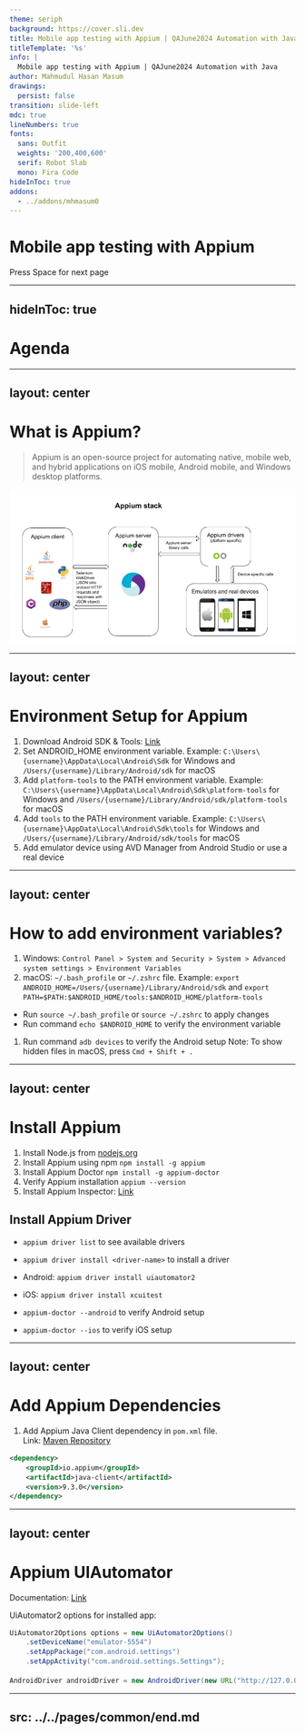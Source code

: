 ```yaml
---
theme: seriph
background: https://cover.sli.dev
title: Mobile app testing with Appium | QAJune2024 Automation with Java
titleTemplate: '%s'
info: |
  Mobile app testing with Appium | QAJune2024 Automation with Java
author: Mahmudul Hasan Masum
drawings:
  persist: false
transition: slide-left
mdc: true
lineNumbers: true
fonts:
  sans: Outfit
  weights: '200,400,600'
  serif: Robot Slab
  mono: Fira Code
hideInToc: true
addons:
  - ../addons/mhmasum0
---
```


# Mobile app testing with Appium

<div class="pt-12">
  <span @click="$slidev.nav.next" class="px-2 py-1 rounded cursor-pointer" hover="bg-white bg-opacity-10">
    Press Space for next page <carbon:arrow-right class="inline"/>
  </span>
</div>

<div class="abs-br m-6 flex gap-2">
  <a href="https://github.com/mhmasum0/qa-june-2024-automation-with-java-slides" target="_blank" alt="GitHub" title="Open in GitHub"
    class="text-xl slidev-icon-btn opacity-50 !border-none !hover:text-white">
    <carbon-logo-github />
  </a>
</div>

<!--
The last comment block of each slide will be treated as slide notes. It will be visible and editable in Presenter Mode along with the slide. [Read more in the docs](https://sli.dev/guide/syntax.html#notes)
-->

---
hideInToc: true
---

# Agenda
<Toc />

---
layout: center
---

# What is Appium?

> Appium is an open-source project for automating native, mobile web, and hybrid applications on iOS mobile, Android mobile, and Windows desktop platforms.

<img width="600" src="./images/appium.png">

---
layout: center
---

# Environment Setup for Appium

1. Download Android SDK & Tools: [Link](https://developer.android.com/studio)
2. Set ANDROID_HOME environment variable. Example: `C:\Users\{username}\AppData\Local\Android\Sdk` for Windows and `/Users/{username}/Library/Android/sdk` for macOS
3. Add `platform-tools` to the PATH environment variable. Example: `C:\Users\{username}\AppData\Local\Android\Sdk\platform-tools` for Windows and `/Users/{username}/Library/Android/sdk/platform-tools` for macOS
4. Add `tools` to the PATH environment variable. Example: `C:\Users\{username}\AppData\Local\Android\Sdk\tools` for Windows and `/Users/{username}/Library/Android/sdk/tools` for macOS
5. Add emulator device using AVD Manager from Android Studio or use a real device

---
layout: center
---

# How to add environment variables?

1. Windows: `Control Panel > System and Security > System > Advanced system settings > Environment Variables`
1. macOS: `~/.bash_profile` or `~/.zshrc` file. Example: `export ANDROID_HOME=/Users/{username}/Library/Android/sdk` and `export PATH=$PATH:$ANDROID_HOME/tools:$ANDROID_HOME/platform-tools`
  - Run `source ~/.bash_profile` or `source ~/.zshrc` to apply changes
  - Run command `echo $ANDROID_HOME` to verify the environment variable 
1. Run command `adb devices` to verify the Android setup
Note: To show hidden files in macOS, press `Cmd + Shift + .`


---
layout: center
---

# Install Appium

1. Install Node.js from [nodejs.org](https://nodejs.org)
2. Install Appium using npm `npm install -g appium`
3. Install Appium Doctor `npm install -g appium-doctor`
4. Verify Appium installation `appium --version`
5. Install Appium Inspector: [Link](https://github.com/appium/appium-inspector/releases)

## Install Appium Driver

- `appium driver list` to see available drivers
- `appium driver install <driver-name>` to install a driver
- Android: `appium driver install uiautomator2`
- iOS: `appium driver install xcuitest`

- `appium-doctor --android` to verify Android setup
- `appium-doctor --ios` to verify iOS setup

---
layout: center
---

# Add Appium Dependencies

1. Add Appium Java Client dependency in `pom.xml` file.<br>
Link: [Maven Repository](https://mvnrepository.com/artifact/io.appium/java-client)
```xml
<dependency>
    <groupId>io.appium</groupId>
    <artifactId>java-client</artifactId>
    <version>9.3.0</version>
</dependency>
```

---
layout: center
---

# Appium UIAutomator

Documentation: [Link](https://github.com/appium/appium-uiautomator2-driver)

UiAutomator2 options for installed app:
```java
UiAutomator2Options options = new UiAutomator2Options()
    .setDeviceName("emulator-5554")
    .setAppPackage("com.android.settings")
    .setAppActivity("com.android.settings.Settings");

AndroidDriver androidDriver = new AndroidDriver(new URL("http://127.0.0.1:4723/"), options);
```


---
src: ../../pages/common/end.md
---